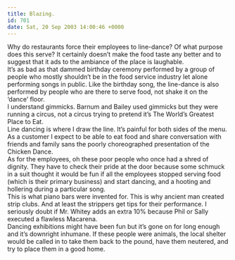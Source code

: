 ```yaml
---
title: Blazing.
id: 701
date: Sat, 20 Sep 2003 14:00:46 +0000
---
```


Why do restaurants force their employees to line-dance? Of what purpose does this serve? It certainly doesn’t make the food taste any better and to suggest that it ads to the ambiance of the place is laughable.  
 It’s as bad as that dammed birthday ceremony performed by a group of people who mostly shouldn’t be in the food service industry let alone performing songs in public. Like the birthday song, the line-dance is also performed by people who are there to serve food, not shake it on the ‘dance’ floor.  
 I understand gimmicks. Barnum and Bailey used gimmicks but they were running a circus, not a circus trying to pretend it’s The World’s Greatest Place to Eat.  
 Line dancing is where I draw the line. It’s painful for both sides of the menu. As a customer I expect to be able to eat food and share conversation with friends and family sans the poorly choreographed presentation of the Chicken Dance.  
 As for the employees, oh these poor people who once had a shred of dignity. They have to check their pride at the door because some schmuck in a suit thought it would be fun if all the employees stopped serving food (which is their primary business) and start dancing, and a hooting and hollering during a particular song.  
 This is what piano bars were invented for. This is why ancient man created strip clubs. And at least the strippers get tips for their performance. I seriously doubt if Mr. Whitey adds an extra 10% because Phil or Sally executed a flawless Macarena.  
 Dancing exhibitions might have been fun but it’s gone on for long enough and it’s downright inhumane. If these people were animals, the local shelter would be called in to take them back to the pound, have them neutered, and try to place them in a good home.


